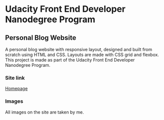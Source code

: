 # Udacity Front End Developer Nanodegree Program
## Personal Blog Website

A personal blog website with responsive layout, designed and built from scratch using HTML and CSS. Layouts are made with CSS grid and flexbox. This project is made as part of the Udacity Front End Developer Nanodegree Program. 

### Site link
[Homepage](https://axelpilot.github.io/BlogProject/index.html)

### Images
All images on the site are taken by me.
